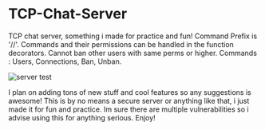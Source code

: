 # TCP-Chat-Server
TCP chat server, something i made for practice and fun!
Command Prefix is '//'. Commands and their permissions can be handled in the function decorators. Cannot ban other users with same perms or higher.
Commands : Users, Connections, Ban, Unban.

![server test](https://user-images.githubusercontent.com/80642468/128669686-84d4e8da-17ff-4137-b66a-8e1351bef8fb.PNG)

I plan on adding tons of new stuff and cool features so any suggestions is awesome! This is by no means a secure server or anything like that, i just made it for fun and practice. Im sure there are multiple vulnerabilities so i advise using this for anything serious.
Enjoy!
